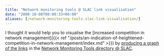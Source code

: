```yaml
---
title: "Network monitoring tools @ SLAC link visualisation"
date: "2008-10-08T08:00:33+00:00"
aliases: [/network-monitoring-tools-slac-link-visualisation/]
---
```


I thought it would help you to visualise the [increased competition in network management]({{< ref "/posts/an-indication-of-heightened-competition-in-network-management/index.md" >}}) by [producing a graph of the links](http://spreadsheets.google.com/ccc?key=pHoYvvxXcX1_j_OX3pzsJfQ) in the [Network Monitoring Tools directory @ SLAC](http://www.slac.stanford.edu/xorg/nmtf/nmtf-tools.html).
